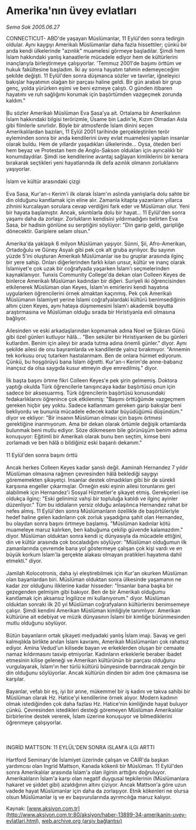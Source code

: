 # Amerika'nın üvey evlatları

*Sema Sak 2005.06.27*

<font class="agenda2NewsSpot">
 CONNECTICUT- ABD'de yaşayan Müslümanlar, 11 Eylül'den sonra tedirgin oldular. Aynı kaygıyı Amerikalı Müslümanlar daha fazla hissettiler; çünkü bir anda kendi ülkelerinde "azınlık" muamelesi görmeye başladılar. Şimdi hem İslam hakkındaki yanlış kanaatlerle mücadele ediyor hem de kültürlerini inançlarıyla birleştirmeye çalışıyorlar.
</font>
<font class="newsDetail">
 'Temmuz 2001'de başımı örttüm ve hukuk fakültesine başladım. İki ay sonra hayatım tahmin edemeyeceğim şekilde değişti. 11 Eylül'den sonra düşmanca sözler ve tavırlar, iğneleyici bakışlar hayatımın olağan bir parçası haline geldi. Bir gün arabalı bir grup genç, yolda yürürken eşimi ve beni ezmeye çalıştı. O günden itibaren hayatımı ve ruh sağlığımı korumak için başörtümden vazgeçmek zorunda kaldım."
 <br/>
 <br/>
 Bu sözler Amerikalı Müslüman Eva Sasa'ya ait. Ortalama bir Amerikalının İslam hakkındaki bilgisi terörizmle, Üsame bin Ladin'le, Kızım Olmadan Asla gibi filmlerle sınırlıdır. Böyle bir atmosferde İslam dinini seçen Amerikalılardan bazıları, 11 Eylül 2001 tarihinde gerçekleştirilen terör eyleminden sonra bir anda kendilerini üvey evlat muamelesi yapılan insanlar olarak buldu. Hem de yıllardır yaşadıkları ülkelerinde... Oysa, öteden beri hem beyaz ve Protestan hem de Anglo-Sakson oldukları için ayrıcalıklı bir konumdaydılar. Şimdi ise kendilerine avantaj sağlayan kimliklerini bir kenara bırakarak seçtikleri yeni hayatlarında ilk defa azınlık olmanın zorluklarını yaşıyorlar.
 <br/>
 <br/>
 İslam ve kültür arasındaki çizgi
 <br/>
 <br/>
 Eva Sasa, Kur'an-ı Kerim'i ilk olarak İslam'ın aslında yanlışlarla dolu sahte bir din olduğunu kanıtlamak için eline alır. Zamanla kitapta yazanların yıllarca zihnini kurcalayan sorulara cevap verdiğini fark eder ve Müslüman olur. Yeni bir hayata başlamıştır. Ancak, sıkıntılarla dolu bir hayat... 11 Eylül'den sonra yaşamı daha da zorlaşır. Zorlukların kendisini yıldırmadığını belirten Eva Sasa, bir hadisin gönlüne su serptiğini söylüyor: "Din garip geldi, garipliğe dönecektir. Gariplere selam olsun."
 <br/>
 <br/>
 Amerika'da yaklaşık 6 milyon Müslüman yaşıyor. Sünni, Şii, Afro-Amerikan, Ortadoğulu ve Güney Asyalı gibi pek çok alt gruba ayrılıyor. Bu sayının yüzde 5'ini oluşturan Amerikalı Müslümanlar ise bu gruplar arasında ilginç bir yere sahip. Onları diğerlerinden farklı kılan unsur,  kültür ve inanç olarak İslamiyet'e çok uzak bir coğrafyada yaşarken İslam'ı seçmelerinden kaynaklanıyor. Tunxis Community College'da dekan olan Colleen Keyes de binlerce Amerikalı Müslüman kadından bir diğeri. Suriyeli iki öğrencisinden etkilenerek Müslüman olan Keyes, İslam'ın emirlerini kendi hayatına uygularken öğrencilerini örnek almaktan kaçınmış. Pek çok Amerikalı Müslümanın İslamiyet yerine İslami coğrafyalardaki kültürü benimsediğinin altını çizen Keyes, aynı hataya düşmemesini İslam'ı akademik boyutta araştırmasına ve Müslüman olduğu sırada bir Hıristiyanla evli olmasına bağlıyor.
 <br/>
 <br/>
 Ailesinden ve eski arkadaşlarından kopmamak adına Noel ve Şükran Günü gibi özel günleri kutluyor hâlâ... "Ben seküler bir Hıristiyanken de bu günleri kutlardım. Benim için aileyi bir arada tutma adına önemli günler." diyor. Aynı şekilde ailesi de onu bayramlarda ve kandillerde yalnız bırakmıyor. "Annemin tek korkusu oruç tutarken hastalanmam. Ben de onlara hürmet ediyorum. Çünkü, bu hoşgörüyü bana İslam öğretti. Kur'an-ı Kerim'de anne-babanız inançsız da olsa saygıda kusur etmeyin diye emredilmiş." diyor.
 <br/>
 <br/>
 İlk başta başını örtme fikri Colleen Keyes'e pek şirin gelmemiş. Doktora yaptığı okulda Türk öğrencilerle tanışıncaya kadar başörtüsü onun için sadece bir aksesuarmış. Türk öğrencilerin başörtüsü konusundaki fedakarlıklarını öğrenince çok etkilenmiş: "Başımı örttüğümde vazgeçmem gereken hiçbir şey yoktu. Sadece katlanmam gereken garip bakışlar beni bekliyordu ve bununla mücadele edecek kadar büyüdüğümü düşündüm." diyor ve ekliyor: "Bir insanın Müslüman olması için başını örtmesi gerektiğine inanmıyorum. Ama bir dekan olarak örtümle değişik ortamlarda bulunmak beni mutlu ediyor. Söze dökmesem bile görünüşüm benim adıma konuşuyor: Eğitimli bir Amerikalı olarak bunu ben seçtim, kimse beni zorlamadı ve ben hâlâ o bildiğiniz eski başarılı dekanım."
 <br/>
 <br/>
 11 Eylül'den sonra başını örttü
 <br/>
 <br/>
 Ancak herkes Colleen Keyes kadar şanslı değil. Aaminah Hernandez 7 yıldır Müslüman olmasına rağmen çevresinden hâlâ beklediği saygıyı görememekten şikayetçi. İnsanlar destek olmadıkları gibi bir de sürekli karşısına engeller çıkarmışlar. Örneğin eski eşinin ailesi torunlarını geri alabilmek için Hernandez'i Sosyal Hizmetler'e şikayet etmiş. Gerekçeleri ise oldukça ilginç: "Eski gelinimiz vahşi bir topluluğa katıldı ve ilginç ayinler düzenliyor." Tüm bu iddiaların yersiz olduğu anlaşılınca Hernandez rahat bir nefes almış. 11 Eylül'den sonra Müslümanların özellikle de başörtüleriyle hedef haline gelen kadınların çok zorluk yaşadığına şahit olan Hernandez, bu olaydan sonra başını örtmeye başlamış. "Müslüman kadınlar kötü muameleye maruz kalırken, ben kabuğuma çekilip güvende kalamazdım." diyor. Müslüman olduktan sonra kendi iç dünyasıyla da mücadele ettiğini, din ve kültür arasında çok bocaladığını söylüyor: "Müslüman olduğumun ilk zamanlarında çevremde bana yol göstermeye çalışan çok kişi vardı ve en büyük korkum İslam'la gerçekte alakası olmayan pratikleri hayatıma dahil etmekti." diyor.
 <br/>
 <br/>
 Jamilah Kolocotronis, daha iyi eleştirebilmek için Kur'an okurken Müslüman olan bayanlardan biri. Müslüman olduktan sonra ülkesinde yaşamanın ne kadar zor olduğunu iliklerine kadar hisseder: "İnsanlar bana başka bir gezegenden gelmişim gibi bakıyor. Ben de bir Amerikalı olduğumu kanıtlamak için aksansız İngilizce mi kullanıyorum." diyor. Müslüman olduktan sonraki ilk 20 yıl Müslüman coğrafyaların kültürlerini benimsemeye çalışır. Şimdi kendini Amerikan Müslüman kimliğiyle tanımlıyor. Amerikan kültürüne ait edebiyat ve müzik dünyasının İslami bir kimliğe bürünmesinden mutlu olduğunu söylüyor.
 <br/>
 <br/>
 Bütün bayanların ortak şikayeti medyadaki yanlış İslam imajı. Savaş ve geri kalmışlıkla birlikte anılan İslam kavramı, Amerikalı Müslümanları çok rahatsız ediyor. Amina Vedud'un kilisede bayan ve erkeklerden oluşan bir cemaate namaz kıldırmasını tasvip etmiyorlar. Kadınların erkeklerle beraber ibadet etmesinin kilise geleneği ve Amerikan kültürünün bir parçası olduğunu vurgulayarak, İslam'ın her türlü kültürü bünyesinde barındıracak zengin bir din olduğunu söylüyorlar. Ancak kültürün dinden bir adım öne çıkmasına ise karşılar.
 <br/>
 <br/>
 Bayanlar, vefalı bir eş, iyi bir anne, mükemmel bir iş kadını ve takva sahibi bir Müslüman olarak Hz. Hatice'yi kendilerine örnek alıyor. Modern kadının olmak istediğinden çok daha fazlası Hz. Hatice'nin kimliğinde hayat buluyor çünkü. Çevresinden istedikleri desteği göremeyen Müslüman Amerikalılar birbirlerine destek vererek, İslam üzerine konuşuyor ve bilmediklerini öğrenmeye çalışıyorlar.
 <br/>
 <br/>
 <br/>
 <br/>
 INGRİD MATTSON: 11 EYLÜL'DEN SONRA iSLAM'A iLGi ARTTI
 <br/>
 <br/>
 Hartford Seminary'de İslamiyet üzerinde çalışan ve CAIR'da başkan yardımcısı olan Ingrid Mattson, Kanada kökenli bir Müslüman. 11 Eylül'den sonra Amerikalılar arasında İslam'a olan ilginin arttığını doğruluyor. Amerikalıların İslam'a karşı olan negatif duygusal tepkilerinin (Müslümanlara hakaret ve şiddet gibi) azaldığının altını çiziyor. Ancak Mattson'a göre uzun vadede hayat Müslümanlar için daha da zorlaşıyor. Etnik kökenleri ne olursa olsun Müslümanlar iş ve ev başvurularında ayrımcılığa maruz kalıyor.
 <br/>
</font>

Kaynak: [www.aksiyon.com.tr](http://www.aksiyon.com.tr:80/aksiyon/haber-13899-34-amerikanin-uvey-evlatlari.html), [web.archive.org (arşiv bağlantısı)](http://web.archive.org/web/20110820145507/http://www.aksiyon.com.tr:80/aksiyon/haber-13899-34-amerikanin-uvey-evlatlari.html)
